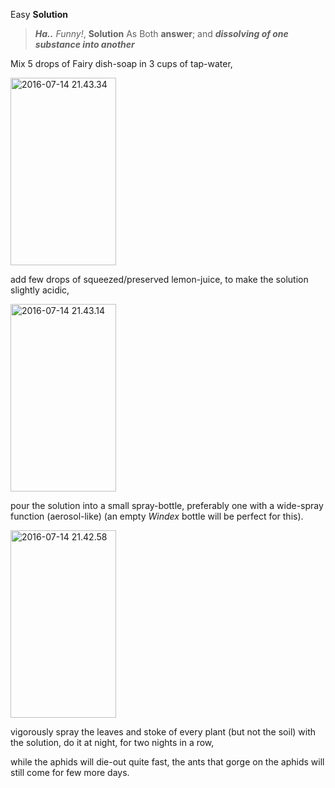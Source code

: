 Easy <strong>Solution</strong>
<blockquote><em><strong>Ha..</strong> Funny!</em>, <strong>Solution</strong> As Both <strong>answer</strong>; and <strong><em>dissolving of one substance into another</em></strong></blockquote>

Mix 5 drops of Fairy dish-soap in 3 cups of tap-water,

<a href="https://icompile.eladkarako.com/_uploads/2016/07/2016-07-14-21.43.34.jpg"><img class="alignnone" src="https://icompile.eladkarako.com/_uploads/2016/07/2016-07-14-21.43.34.jpg" alt="2016-07-14 21.43.34" width="169" height="300" /></a>

add few drops of squeezed/preserved lemon-juice, to make the solution slightly acidic,

<a href="https://icompile.eladkarako.com/_uploads/2016/07/2016-07-14-21.43.14.jpg"><img class="alignnone" src="https://icompile.eladkarako.com/_uploads/2016/07/2016-07-14-21.43.14.jpg" alt="2016-07-14 21.43.14" width="169" height="300" /></a>

pour the solution into a small spray-bottle, preferably one with a wide-spray function (aerosol-like) 
(an empty <em>Windex</em> bottle will be perfect for this).

<a href="https://icompile.eladkarako.com/_uploads/2016/07/2016-07-14-21.42.58.jpg"><img class="alignnone" src="https://icompile.eladkarako.com/_uploads/2016/07/2016-07-14-21.42.58.jpg" alt="2016-07-14 21.42.58" width="169" height="300" /></a>

vigorously spray the leaves and stoke of every plant (but not the soil) with the solution,
do it at night, for two nights in a row,

while the aphids will die-out quite fast,
the ants that gorge on the aphids will still come for few more days.